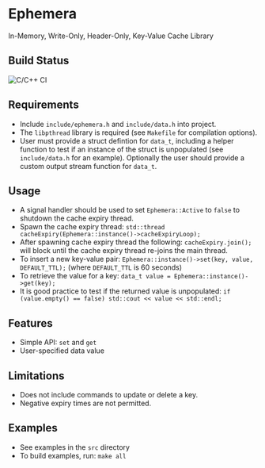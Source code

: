 # Ephemera
In-Memory, Write-Only, Header-Only, Key-Value Cache Library

## Build Status
![C/C++ CI](https://github.com/ccapo/ephemera/workflows/C/C++%20CI/badge.svg)

## Requirements
- Include `include/ephemera.h` and `include/data.h` into project.
- The `libpthread` library is required (see `Makefile` for compilation options).
- User must provide a struct defintion for `data_t`, including a helper function to test if an instance of the struct is unpopulated (see `include/data.h` for an example). Optionally the user should provide a custom output stream function for `data_t`.

## Usage
- A signal handler should be used to set `Ephemera::Active` to `false` to shutdown the cache expiry thread.
- Spawn the cache expiry thread: `std::thread cacheExpiry(Ephemera::instance()->cacheExpiryLoop);`
- After spawning cache expiry thread the following: `cacheExpiry.join();` will block until the cache expiry thread re-joins the main thread.
- To insert a new key-value pair: `Ephemera::instance()->set(key, value, DEFAULT_TTL);` (where `DEFAULT_TTL` is 60 seconds)
- To retrieve the value for a key: `data_t value = Ephemera::instance()->get(key);`
- It is good practice to test if the returned value is unpopulated: `if (value.empty() == false) std::cout << value << std::endl;`

## Features
- Simple API: `set` and `get`
- User-specified data value

## Limitations
- Does not include commands to update or delete a key.
- Negative expiry times are not permitted.

## Examples
- See examples in the `src` directory
- To build examples, run: `make all`
